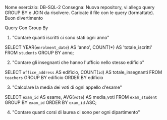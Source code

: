 Nome esercizio: DB-SQL-2
Consegna:
Nuova repository, vi allego query GROUP BY e JOIN da risolvere.
Caricate il file con le query (formattate).
Buon divertimento


Query Con Group By 

1) "Contare quanti iscritti ci sono stati ogni anno"

SELECT YEAR(`enrolment_date`) AS 'anno',
COUNT(*) AS 'totale_iscritti'
FROM
    `students`
GROUP BY anno;

2. "Contare gli insegnanti che hanno l'ufficio nello stesso edificio"

SELECT
    `office_address` AS edificio,
    COUNT(`id`) AS totale_insegnanti
FROM
    `teachers`
GROUP BY
    edificio
ORDER BY
    edificio


3. "Calcolare la media dei voti di ogni appello d'esame"

SELECT
   `exam_id` AS esame,
   AVG(`vote`) AS media_voti
   FROM
   `exam_student`
   GROUP BY
   `exam_id`
   ORDER BY
   `exam_id` ASC;
   
4. "Contare quanti corsi di laurea ci sono per ogni dipartimento"